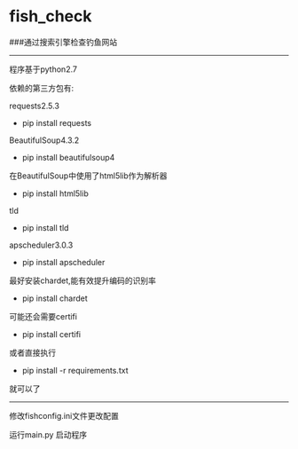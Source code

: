 # fish_check
###通过搜索引擎检查钓鱼网站

----

程序基于python2.7

依赖的第三方包有:

requests2.5.3

* pip install requests

BeautifulSoup4.3.2

* pip install beautifulsoup4

在BeautifulSoup中使用了html5lib作为解析器

* pip install html5lib

tld

* pip install tld

apscheduler3.0.3

* pip install apscheduler

最好安装chardet,能有效提升编码的识别率

* pip install chardet

可能还会需要certifi

* pip install certifi

或者直接执行

* pip install -r requirements.txt

就可以了

----

修改fishconfig.ini文件更改配置

运行main.py 启动程序
